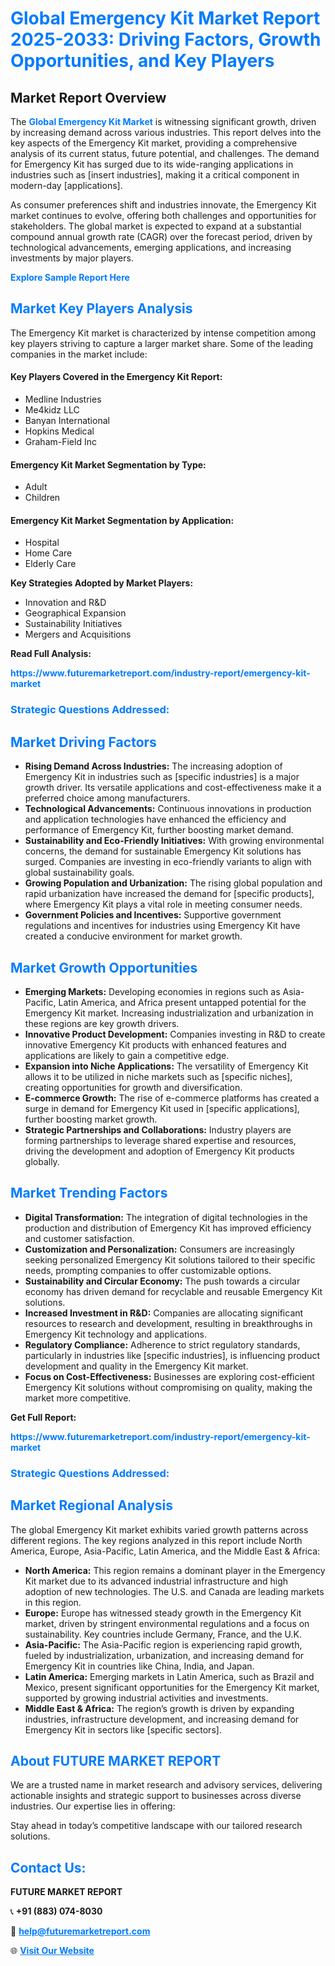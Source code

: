<h1 style="color: #007BFF;">Global Emergency Kit Market Report 2025-2033: Driving Factors, Growth Opportunities, and Key Players</h1>

<section id="overview">
<h2>Market Report Overview</h2>
<p>The <a href="https://www.futuremarketreport.com/industry-report/emergency-kit-market" style="color: #007BFF; text-decoration: none;"><strong>Global Emergency Kit Market</strong></a> is witnessing significant growth, driven by increasing demand across various industries. This report delves into the key aspects of the Emergency Kit market, providing a comprehensive analysis of its current status, future potential, and challenges. The demand for Emergency Kit has surged due to its wide-ranging applications in industries such as [insert industries], making it a critical component in modern-day [applications].</p>
<p>As consumer preferences shift and industries innovate, the Emergency Kit market continues to evolve, offering both challenges and opportunities for stakeholders. The global market is expected to expand at a substantial compound annual growth rate (CAGR) over the forecast period, driven by technological advancements, emerging applications, and increasing investments by major players.</p>
</section>

<section id="overview">
<p><a href="https://www.futuremarketreport.com/request-sample/reportId=98945" style="color: #007BFF; text-decoration: none;"><strong>Explore Sample Report Here</strong></a></p>
</section>

<section id="key-players">
<h2 style="color: #007BFF;">Market Key Players Analysis</h2>
<p>The Emergency Kit market is characterized by intense competition among key players striving to capture a larger market share. Some of the leading companies in the market include:</p>
<h4>Key Players Covered in the Emergency Kit Report:</h4>
<ul><li>Medline Industries</li><li>Me4kidz LLC</li><li>Banyan International</li><li>Hopkins Medical</li><li>Graham-Field Inc</li></ul>
<h4>Emergency Kit Market Segmentation by Type:</h4>
<ul><li>Adult</li><li>Children</li></ul>

<h4>Emergency Kit Market Segmentation by Application:</h4>
<ul><li>Hospital</li><li>Home Care</li><li>Elderly Care</li></ul>
<p><strong>Key Strategies Adopted by Market Players:</strong></p>
<ul>
<li>Innovation and R&D</li>
<li>Geographical Expansion</li>
<li>Sustainability Initiatives</li>
<li>Mergers and Acquisitions</li>
</ul>
</section>

<section>
<p><strong>Read Full Analysis: </strong></p><a href="https://www.futuremarketreport.com/industry-report/emergency-kit-market" style="color: #007BFF; text-decoration: none;"><strong>https://www.futuremarketreport.com/industry-report/emergency-kit-market</strong></a>
<h3 style="color: #007BFF;">Strategic Questions Addressed:</h3>
</section>

<section id="driving-factors">
<h2 style="color: #007BFF;">Market Driving Factors</h2>
<ul>
<li><strong>Rising Demand Across Industries:</strong> The increasing adoption of Emergency Kit in industries such as [specific industries] is a major growth driver. Its versatile applications and cost-effectiveness make it a preferred choice among manufacturers.</li>
<li><strong>Technological Advancements:</strong> Continuous innovations in production and application technologies have enhanced the efficiency and performance of Emergency Kit, further boosting market demand.</li>
<li><strong>Sustainability and Eco-Friendly Initiatives:</strong> With growing environmental concerns, the demand for sustainable Emergency Kit solutions has surged. Companies are investing in eco-friendly variants to align with global sustainability goals.</li>
<li><strong>Growing Population and Urbanization:</strong> The rising global population and rapid urbanization have increased the demand for [specific products], where Emergency Kit plays a vital role in meeting consumer needs.</li>
<li><strong>Government Policies and Incentives:</strong> Supportive government regulations and incentives for industries using Emergency Kit have created a conducive environment for market growth.</li>
</ul>
</section>

<section id="growth-opportunities">
<h2 style="color: #007BFF;">Market Growth Opportunities</h2>
<ul>
<li><strong>Emerging Markets:</strong> Developing economies in regions such as Asia-Pacific, Latin America, and Africa present untapped potential for the Emergency Kit market. Increasing industrialization and urbanization in these regions are key growth drivers.</li>
<li><strong>Innovative Product Development:</strong> Companies investing in R&D to create innovative Emergency Kit products with enhanced features and applications are likely to gain a competitive edge.</li>
<li><strong>Expansion into Niche Applications:</strong> The versatility of Emergency Kit allows it to be utilized in niche markets such as [specific niches], creating opportunities for growth and diversification.</li>
<li><strong>E-commerce Growth:</strong> The rise of e-commerce platforms has created a surge in demand for Emergency Kit used in [specific applications], further boosting market growth.</li>
<li><strong>Strategic Partnerships and Collaborations:</strong> Industry players are forming partnerships to leverage shared expertise and resources, driving the development and adoption of Emergency Kit products globally.</li>
</ul>
</section>

<section id="trending-factors">
<h2 style="color: #007BFF;">Market Trending Factors</h2>
<ul>
<li><strong>Digital Transformation:</strong> The integration of digital technologies in the production and distribution of Emergency Kit has improved efficiency and customer satisfaction.</li>
<li><strong>Customization and Personalization:</strong> Consumers are increasingly seeking personalized Emergency Kit solutions tailored to their specific needs, prompting companies to offer customizable options.</li>
<li><strong>Sustainability and Circular Economy:</strong> The push towards a circular economy has driven demand for recyclable and reusable Emergency Kit solutions.</li>
<li><strong>Increased Investment in R&D:</strong> Companies are allocating significant resources to research and development, resulting in breakthroughs in Emergency Kit technology and applications.</li>
<li><strong>Regulatory Compliance:</strong> Adherence to strict regulatory standards, particularly in industries like [specific industries], is influencing product development and quality in the Emergency Kit market.</li>
<li><strong>Focus on Cost-Effectiveness:</strong> Businesses are exploring cost-efficient Emergency Kit solutions without compromising on quality, making the market more competitive.</li>
</ul>
</section>

<section>
<p><strong>Get Full Report: </strong></p><a href="https://www.futuremarketreport.com/industry-report/emergency-kit-market" style="color: #007BFF; text-decoration: none;"><strong>https://www.futuremarketreport.com/industry-report/emergency-kit-market</strong></a>
<h3 style="color: #007BFF;">Strategic Questions Addressed:</h3>
</section>


<section id="regional-analysis">
<h2 style="color: #007BFF;">Market Regional Analysis</h2>
<p>The global Emergency Kit market exhibits varied growth patterns across different regions. The key regions analyzed in this report include North America, Europe, Asia-Pacific, Latin America, and the Middle East & Africa:</p>
<ul>
<li><strong>North America:</strong> This region remains a dominant player in the Emergency Kit market due to its advanced industrial infrastructure and high adoption of new technologies. The U.S. and Canada are leading markets in this region.</li>
<li><strong>Europe:</strong> Europe has witnessed steady growth in the Emergency Kit market, driven by stringent environmental regulations and a focus on sustainability. Key countries include Germany, France, and the U.K.</li>
<li><strong>Asia-Pacific:</strong> The Asia-Pacific region is experiencing rapid growth, fueled by industrialization, urbanization, and increasing demand for Emergency Kit in countries like China, India, and Japan.</li>
<li><strong>Latin America:</strong> Emerging markets in Latin America, such as Brazil and Mexico, present significant opportunities for the Emergency Kit market, supported by growing industrial activities and investments.</li>
<li><strong>Middle East & Africa:</strong> The region’s growth is driven by expanding industries, infrastructure development, and increasing demand for Emergency Kit in sectors like [specific sectors].</li>
</ul>
</section>

<footer>
<h2 style="color: #007BFF;">About FUTURE MARKET REPORT</h2>
<p>We are a trusted name in market research and advisory services, delivering actionable insights and strategic support to businesses across diverse industries. Our expertise lies in offering:</p>

<p>Stay ahead in today’s competitive landscape with our tailored research solutions.</p>

<h2 style="color: #007BFF;">Contact Us:</h2>
<p><strong>FUTURE MARKET REPORT</strong></p>
<p>📞 <strong>+91 (883) 074-8030</strong></p>
<p>📧 <strong><a href="mailto:help@futuremarketreport.com" style="color: #007BFF;">help@futuremarketreport.com</a></strong></p>
<p>🌐 <strong><a href="https://www.futuremarketreport.com/" style="color: #007BFF;">Visit Our Website</a></strong></p>
</footer>